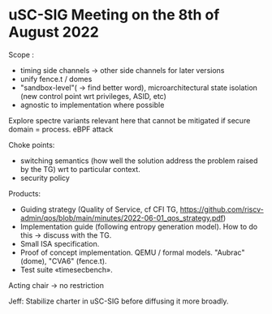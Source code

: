 # uSC-SIG Meeting on the 8th of August 2022

Scope : 
- timing side channels
 -> other side channels for later versions
- unify fence.t / domes
- "sandbox-level"( -> find better word), microarchitectural state isolation (new control point wrt privileges, ASID, etc)
- agnostic to implementation where possible


Explore spectre variants relevant here that cannot be mitigated if secure domain = process.
eBPF attack
 

Choke points:
 - switching semantics (how well the solution address the problem raised by the TG) wrt to particular context.
 - security policy
 
Products:
 - Guiding strategy (Quality of Service, cf CFI TG, https://github.com/riscv-admin/qos/blob/main/minutes/2022-06-01_qos_strategy.pdf)
 - Implementation guide (following entropy generation model). How to do this -> discuss with the TG.
 - Small ISA specification.
 - Proof of concept implementation. QEMU / formal models. "Aubrac" (dome), "CVA6" (fence.t).
 - Test suite «timesecbench».
 
 Acting chair -> no restriction
 
 
Jeff: Stabilize charter in uSC-SIG before diffusing it more broadly.
